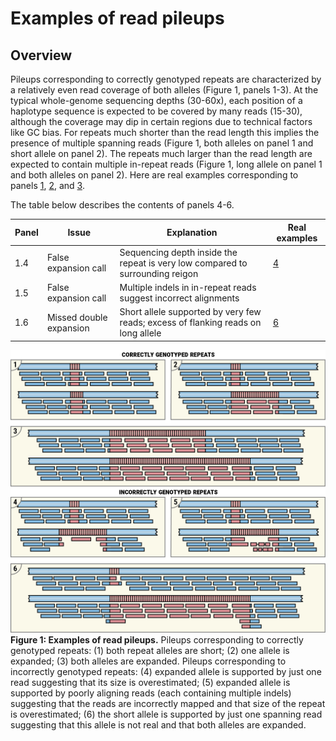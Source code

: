 # Examples of read pileups

## Overview

Pileups corresponding to correctly genotyped repeats are characterized by a
relatively even read coverage of both alleles (Figure 1, panels 1-3). At the
typical whole-genome sequencing depths (30-60x), each position of a haplotype
sequence is expected to be covered by many reads (15-30), although the coverage
may dip in certain regions due to technical factors like GC bias. For repeats
much shorter than the read length this implies the presence of multiple spanning
reads (Figure 1, both alleles on panel 1 and short allele on panel 2). The
repeats much larger than the read length are expected to contain multiple
in-repeat reads (Figure 1, long allele on panel 1 and both alleles on panel 2).
Here are real examples corresponding to panels [1](images/example-1-1.pdf),
[2](images/example-1-2.pdf), and [3](images/example-1-3.pdf).

The table below describes the contents of panels 4-6.

| Panel | Issue                     | Explanation                                                                       | Real examples               |
|-------|---------------------------|-----------------------------------------------------------------------------------|-----------------------------|
| 1.4   | False expansion call      | Sequencing depth inside the repeat is very low compared to surrounding reigon     | [4](images/example-1-4.pdf) |
| 1.5   | False expansion call      | Multiple indels in in-repeat reads suggest incorrect alignments                   |                             |
| 1.6   | Missed double expansion   | Short allele supported by very few reads; excess of flanking reads on long allele | [6](images/example-1-6.pdf) |

![Examples of read pileups](images/cartoon-examples.png)
**Figure 1: Examples of read pileups.** Pileups corresponding to correctly genotyped
repeats: (1) both repeat alleles are short; (2) one allele is expanded; (3) both
alleles are expanded. Pileups corresponding to incorrectly genotyped repeats:
(4) expanded allele is supported by just one read suggesting that its size is
overestimated; (5) expanded allele is supported by poorly aligning reads (each
containing multiple indels) suggesting that the reads are incorrectly mapped and
that size of the repeat is overestimated; (6) the short allele is supported by
just one spanning read suggesting that this allele is not real and that both
alleles are expanded.
